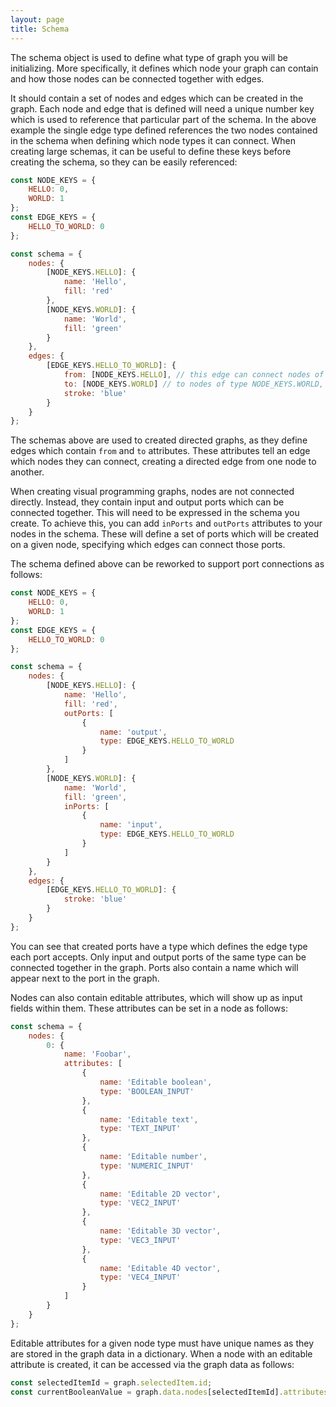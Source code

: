 ```yaml
---
layout: page
title: Schema
---
```


The schema object is used to define what type of graph you will be initializing. More specifically, it defines which node your graph can contain and how those nodes can be connected together with edges.

It should contain a set of nodes and edges which can be created in the graph. Each node and edge that is defined will need a unique number key which is used to reference that particular part of the schema. In the above example the single edge type defined references the two nodes contained in the schema when defining which node types it can connect. When creating large schemas, it can be useful to define these keys before creating the schema, so they can be easily referenced:

```javascript
const NODE_KEYS = {
    HELLO: 0,
    WORLD: 1
};
const EDGE_KEYS = {
    HELLO_TO_WORLD: 0
};

const schema = {
    nodes: {
        [NODE_KEYS.HELLO]: {
            name: 'Hello',
            fill: 'red'
        },
        [NODE_KEYS.WORLD]: {
            name: 'World',
            fill: 'green'
        }
    },
    edges: {
        [EDGE_KEYS.HELLO_TO_WORLD]: {
            from: [NODE_KEYS.HELLO], // this edge can connect nodes of type NODE_KEYS.HELLO
            to: [NODE_KEYS.WORLD] // to nodes of type NODE_KEYS.WORLD,
            stroke: 'blue'
        }
    }
};
```

The schemas above are used to created directed graphs, as they define edges which contain `from` and `to` attributes. These attributes tell an edge which nodes they can connect, creating a directed edge from one node to another.

When creating visual programming graphs, nodes are not connected directly. Instead, they contain input and output ports which can be connected together. This will need to be expressed in the schema you create. To achieve this, you can add `inPorts` and `outPorts` attributes to your nodes in the schema. These will define a set of ports which will be created on a given node, specifying which edges can connect those ports.

The schema defined above can be reworked to support port connections as follows:

```javascript
const NODE_KEYS = {
    HELLO: 0,
    WORLD: 1
};
const EDGE_KEYS = {
    HELLO_TO_WORLD: 0
};

const schema = {
    nodes: {
        [NODE_KEYS.HELLO]: {
            name: 'Hello',
            fill: 'red',
            outPorts: [
                {
                    name: 'output',
                    type: EDGE_KEYS.HELLO_TO_WORLD
                }
            ]
        },
        [NODE_KEYS.WORLD]: {
            name: 'World',
            fill: 'green',
            inPorts: [
                {
                    name: 'input',
                    type: EDGE_KEYS.HELLO_TO_WORLD
                }
            ]
        }
    },
    edges: {
        [EDGE_KEYS.HELLO_TO_WORLD]: {
            stroke: 'blue'
        }
    }
};
```

You can see that created ports have a type which defines the edge type each port accepts. Only input and output ports of the same type can be connected together in the graph. Ports also contain a name which will appear next to the port in the graph.

Nodes can also contain editable attributes, which will show up as input fields within them. These attributes can be set in a node as follows:

```javascript
const schema = {
    nodes: {
        0: {
            name: 'Foobar',
            attributes: [
                {
                    name: 'Editable boolean',
                    type: 'BOOLEAN_INPUT'
                },
                {
                    name: 'Editable text',
                    type: 'TEXT_INPUT'
                },
                {
                    name: 'Editable number',
                    type: 'NUMERIC_INPUT'
                },
                {
                    name: 'Editable 2D vector',
                    type: 'VEC2_INPUT'
                },
                {
                    name: 'Editable 3D vector',
                    type: 'VEC3_INPUT'
                },
                {
                    name: 'Editable 4D vector',
                    type: 'VEC4_INPUT'
                }
            ]
        }
    }
};
```

Editable attributes for a given node type must have unique names as they are stored in the graph data in a dictionary. When a node with an editable attribute is created, it can be accessed via the graph data as follows:

```javascript
const selectedItemId = graph.selectedItem.id;
const currentBooleanValue = graph.data.nodes[selectedItemId].attributes['Editable boolean'].value;
```